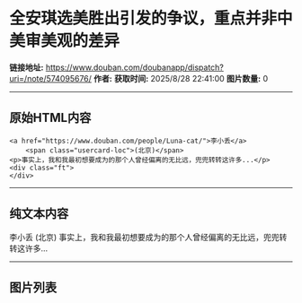# 全安琪选美胜出引发的争议，重点并非中美审美观的差异

**链接地址:** https://www.douban.com/doubanapp/dispatch?uri=/note/574095676/
**作者:** 
**获取时间:** 2025/8/28 22:41:00
**图片数量:** 0

---

## 原始HTML内容


    <a href="https://www.douban.com/people/Luna-cat/">李小丢</a>
        <span class="usercard-loc">(北京)</span>
    <p>事实上，我和我最初想要成为的那个人曾经偏离的无比远，兜兜转转这许多...</p>
    <div class="ft">
    </div>
  

---

## 纯文本内容

李小丢
        (北京)
    事实上，我和我最初想要成为的那个人曾经偏离的无比远，兜兜转转这许多...

---

## 图片列表


